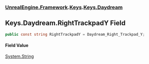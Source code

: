 ### [UnrealEngine.Framework](./UnrealEngine-Framework.md 'UnrealEngine.Framework').[Keys](./Keys.md 'UnrealEngine.Framework.Keys').[Keys.Daydream](./Keys-Daydream.md 'UnrealEngine.Framework.Keys.Daydream')
## Keys.Daydream.RightTrackpadY Field
  
```csharp
public const string RightTrackpadY = Daydream_Right_Trackpad_Y;
```
#### Field Value
[System.String](https://docs.microsoft.com/en-us/dotnet/api/System.String 'System.String')  
